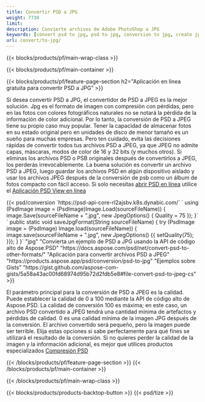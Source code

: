```yaml
---
title: Convertir PSD a JPG
weight: 7730
limit: 
description: Convierte archivos de Adobe PhotoShop a JPG
keywords: [convert psd to jpg, psd to jpg, conversion to jpg, create jpg from psd, print psd as jpg]
url: convert/to-jpg/
---
```


{{< blocks/products/pf/main-wrap-class >}}

{{< blocks/products/pf/main-container >}}

{{< blocks/products/pf/feature-page-section h2="Aplicación en línea gratuita para convertir PSD a JPG" >}}
<p>Si desea convertir PSD a JPG, el convertidor de PSD a JPEG es la mejor solución. Jpg es el formato de imagen con compresión con pérdidas, pero en las fotos con colores fotográficos naturales no se notará la pérdida de la información de color adicional. Por lo tanto, la conversión de PSD a JPEG tiene su propio caso muy popular. Tener la capacidad de almacenar fotos en su estado original pero en unidades de disco de menor tamaño es un sueño para muchas empresas. Pero ten cuidado, evita las decisiones rápidas de convertir todos tus archivos PSD a JPEG, ya que JPEG no admite capas, máscaras, modos de color de 16 y 32 bits (y muchos otros). Si eliminas los archivos PSD o PSB originales después de convertirlos a JPEG, los perderás irrevocablemente. La buena solución es convertir un archivo PSD a JPEG, luego guardar los archivos PSD en algún dispositivo aislado y usar los archivos JPEG después de la conversión de psb como un álbum de fotos compacto con fácil acceso. Si solo necesitas <a href="/psd/view">abrir PSD en línea</a> utilice el <a href="/psd/view">Aplicación PSD View en línea</a></p>
{{< psd/conversion `https://psd-api-core-rl2ajsbv.k8s.dynabic.com/` 
`    using (PsdImage image = (PsdImage)Image.Load(sourceFileName))
    {
        image.Save(sourceFileName + ".jpg",  new JpegOptions() { Quality = 75 });
    }` 
`    public static void saveJpgFormat(String sourceFileName) {
        try (PsdImage image = (PsdImage) Image.load(sourceFileName)) {
            image.save(sourceFileName + ".jpg", new JpegOptions() {{
                setQuality(75);
            }});
        }
    }` 
		"jpg" 
"Convierta un ejemplo de PSD a JPG usando la API de código alto de Aspose.PSD"  "https://docs.aspose.com/psd/net/convert-psd-to-other-formats/" 
"Aplicación para convertir archivos PSD a JPEG" "https://products.aspose.app/psd/conversion/psd-to-jpg" 
"Ejemplos sobre Gists" "https://gist.github.com/aspose-com-gists/5a58a43ac00fd68974d95b72d2fdb5e8#file-convert-psd-to-jpeg-cs" >}}
<p>El parámetro principal para la conversión de PSD a JPEG es la calidad. Puede establecer la calidad de 0 a 100 mediante la API de código alto de Aspose.PSD. La calidad de conversión 100 es máxima; en este caso, un archivo PSD convertido a JPEG tendrá una cantidad mínima de artefactos y pérdidas de calidad. 0 es una calidad mínima de la imagen JPG después de la conversión. El archivo convertido será pequeño, pero la imagen puede ser terrible. Elija estas opciones si sabe perfectamente para qué fines se utilizará el resultado de la conversión. Si no quieres perder la calidad de la imagen y la información adicional, es mejor que utilices productos especializados <a href="/psd/reduce-size">Compresión PSD</a></p>
{{< /blocks/products/pf/feature-page-section >}}
{{< /blocks/products/pf/main-container >}}


{{< /blocks/products/pf/main-wrap-class >}}

{{< blocks/products/products-backtop-button >}}
{{< psd/tize >}}
